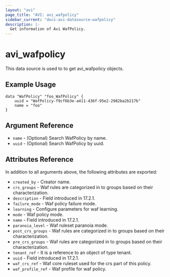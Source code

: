 ```yaml
---
layout: "avi"
page_title: "AVI: avi_wafpolicy"
sidebar_current: "docs-avi-datasource-wafpolicy"
description: |-
  Get information of Avi WafPolicy.
---
```


# avi_wafpolicy

This data source is used to to get avi_wafpolicy objects.

## Example Usage

```hcl
data "WafPolicy" "foo_WafPolicy" {
    uuid = "WafPolicy-f9cf6b3e-a411-436f-95e2-2982ba2b217b"
    name = "foo"
}
```

## Argument Reference

* `name` - (Optional) Search WafPolicy by name.
* `uuid` - (Optional) Search WafPolicy by uuid.

## Attributes Reference

In addition to all arguments above, the following attributes are exported:

* `created_by` - Creator name.
* `crs_groups` - Waf rules are categorized in to groups based on their characterization.
* `description` - Field introduced in 17.2.1.
* `failure_mode` - Waf policy failure mode.
* `learning` - Configure parameters for waf learning.
* `mode` - Waf policy mode.
* `name` - Field introduced in 17.2.1.
* `paranoia_level` - Waf ruleset paranoia  mode.
* `post_crs_groups` - Waf rules are categorized in to groups based on their characterization.
* `pre_crs_groups` - Waf rules are categorized in to groups based on their characterization.
* `tenant_ref` - It is a reference to an object of type tenant.
* `uuid` - Field introduced in 17.2.1.
* `waf_crs_ref` - Waf core ruleset used for the crs part of this policy.
* `waf_profile_ref` - Waf profile for waf policy.
